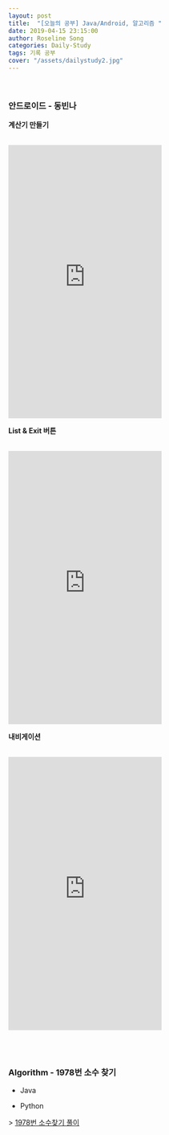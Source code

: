 ```yaml
---
layout: post
title:  "[오늘의 공부] Java/Android, 알고리즘 "
date: 2019-04-15 23:15:00
author: Roseline Song
categories: Daily-Study
tags: 기록 공부
cover: "/assets/dailystudy2.jpg"
---
```


<br>

### 안드로이드 - 동빈나 

**계산기 만들기**

<br>

<iframe width="306" height="544" src="https://serviceapi.nmv.naver.com/flash/convertIframeTag.nhn?vid=5196E09031462DD8D6ED66FB526A2C868B1E&outKey=V129b129599e06ad2be527e788e22a210d8b9cbd04278cf3fb5237e788e22a210d8b9" frameborder="no" scrolling="no" title="NaverVideo" allow="autoplay; gyroscope; accelerometer; encrypted-media" allowfullscreen></iframe>


<br>


**List & Exit 버튼**

<br>

<iframe width="306" height="544" src="https://serviceapi.nmv.naver.com/flash/convertIframeTag.nhn?vid=B63EC7E1E720700B61081EE659FA37E600E1&outKey=V126d7a72094edfe71c1bc9d375802f0ef1945d0883ee32e38437c9d375802f0ef194" frameborder="no" scrolling="no" title="NaverVideo" allow="autoplay; gyroscope; accelerometer; encrypted-media" allowfullscreen></iframe>


<br>

**내비게이션**

<br>

<iframe width="306" height="544" src="https://serviceapi.nmv.naver.com/flash/convertIframeTag.nhn?vid=C62488A9367C36B00411880AE4DB2F78ED65&outKey=V12966e71a8d064ec2b8f9d6a553fbf3dd2bfd2ca5b9171b2e52a9d6a553fbf3dd2bf" frameborder="no" scrolling="no" title="NaverVideo" allow="autoplay; gyroscope; accelerometer; encrypted-media" allowfullscreen></iframe>


<br>

​
<br>
<br>


### Algorithm - 1978번 소수 찾기 

- Java

- Python 

\> [1978번 소수찾기 풀이](https://roseline124.github.io/algorithm/2019/04/15/Algorithm-baekjoon-1978.html)

<br>
<br>
